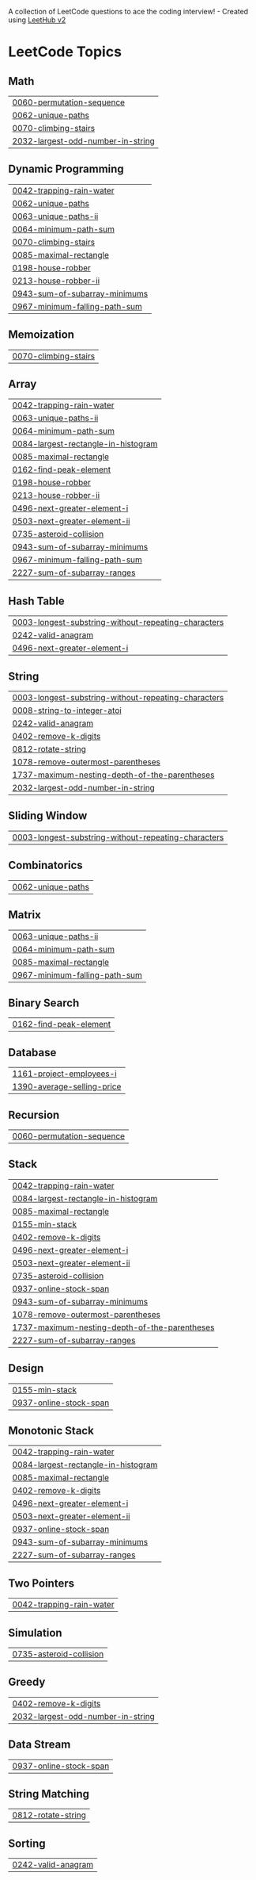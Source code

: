A collection of LeetCode questions to ace the coding interview! - Created using [LeetHub v2](https://github.com/arunbhardwaj/LeetHub-2.0)
<!---LeetCode Topics Start-->
# LeetCode Topics
## Math
|  |
| ------- |
| [0060-permutation-sequence](https://github.com/ChimeraElixir/Data_Structure_And_Algorithm/tree/master/0060-permutation-sequence) |
| [0062-unique-paths](https://github.com/ChimeraElixir/Data_Structure_And_Algorithm/tree/master/0062-unique-paths) |
| [0070-climbing-stairs](https://github.com/ChimeraElixir/Data_Structure_And_Algorithm/tree/master/0070-climbing-stairs) |
| [2032-largest-odd-number-in-string](https://github.com/ChimeraElixir/Data_Structure_And_Algorithm/tree/master/2032-largest-odd-number-in-string) |
## Dynamic Programming
|  |
| ------- |
| [0042-trapping-rain-water](https://github.com/ChimeraElixir/Data_Structure_And_Algorithm/tree/master/0042-trapping-rain-water) |
| [0062-unique-paths](https://github.com/ChimeraElixir/Data_Structure_And_Algorithm/tree/master/0062-unique-paths) |
| [0063-unique-paths-ii](https://github.com/ChimeraElixir/Data_Structure_And_Algorithm/tree/master/0063-unique-paths-ii) |
| [0064-minimum-path-sum](https://github.com/ChimeraElixir/Data_Structure_And_Algorithm/tree/master/0064-minimum-path-sum) |
| [0070-climbing-stairs](https://github.com/ChimeraElixir/Data_Structure_And_Algorithm/tree/master/0070-climbing-stairs) |
| [0085-maximal-rectangle](https://github.com/ChimeraElixir/Data_Structure_And_Algorithm/tree/master/0085-maximal-rectangle) |
| [0198-house-robber](https://github.com/ChimeraElixir/Data_Structure_And_Algorithm/tree/master/0198-house-robber) |
| [0213-house-robber-ii](https://github.com/ChimeraElixir/Data_Structure_And_Algorithm/tree/master/0213-house-robber-ii) |
| [0943-sum-of-subarray-minimums](https://github.com/ChimeraElixir/Data_Structure_And_Algorithm/tree/master/0943-sum-of-subarray-minimums) |
| [0967-minimum-falling-path-sum](https://github.com/ChimeraElixir/Data_Structure_And_Algorithm/tree/master/0967-minimum-falling-path-sum) |
## Memoization
|  |
| ------- |
| [0070-climbing-stairs](https://github.com/ChimeraElixir/Data_Structure_And_Algorithm/tree/master/0070-climbing-stairs) |
## Array
|  |
| ------- |
| [0042-trapping-rain-water](https://github.com/ChimeraElixir/Data_Structure_And_Algorithm/tree/master/0042-trapping-rain-water) |
| [0063-unique-paths-ii](https://github.com/ChimeraElixir/Data_Structure_And_Algorithm/tree/master/0063-unique-paths-ii) |
| [0064-minimum-path-sum](https://github.com/ChimeraElixir/Data_Structure_And_Algorithm/tree/master/0064-minimum-path-sum) |
| [0084-largest-rectangle-in-histogram](https://github.com/ChimeraElixir/Data_Structure_And_Algorithm/tree/master/0084-largest-rectangle-in-histogram) |
| [0085-maximal-rectangle](https://github.com/ChimeraElixir/Data_Structure_And_Algorithm/tree/master/0085-maximal-rectangle) |
| [0162-find-peak-element](https://github.com/ChimeraElixir/Data_Structure_And_Algorithm/tree/master/0162-find-peak-element) |
| [0198-house-robber](https://github.com/ChimeraElixir/Data_Structure_And_Algorithm/tree/master/0198-house-robber) |
| [0213-house-robber-ii](https://github.com/ChimeraElixir/Data_Structure_And_Algorithm/tree/master/0213-house-robber-ii) |
| [0496-next-greater-element-i](https://github.com/ChimeraElixir/Data_Structure_And_Algorithm/tree/master/0496-next-greater-element-i) |
| [0503-next-greater-element-ii](https://github.com/ChimeraElixir/Data_Structure_And_Algorithm/tree/master/0503-next-greater-element-ii) |
| [0735-asteroid-collision](https://github.com/ChimeraElixir/Data_Structure_And_Algorithm/tree/master/0735-asteroid-collision) |
| [0943-sum-of-subarray-minimums](https://github.com/ChimeraElixir/Data_Structure_And_Algorithm/tree/master/0943-sum-of-subarray-minimums) |
| [0967-minimum-falling-path-sum](https://github.com/ChimeraElixir/Data_Structure_And_Algorithm/tree/master/0967-minimum-falling-path-sum) |
| [2227-sum-of-subarray-ranges](https://github.com/ChimeraElixir/Data_Structure_And_Algorithm/tree/master/2227-sum-of-subarray-ranges) |
## Hash Table
|  |
| ------- |
| [0003-longest-substring-without-repeating-characters](https://github.com/ChimeraElixir/Data_Structure_And_Algorithm/tree/master/0003-longest-substring-without-repeating-characters) |
| [0242-valid-anagram](https://github.com/ChimeraElixir/Data_Structure_And_Algorithm/tree/master/0242-valid-anagram) |
| [0496-next-greater-element-i](https://github.com/ChimeraElixir/Data_Structure_And_Algorithm/tree/master/0496-next-greater-element-i) |
## String
|  |
| ------- |
| [0003-longest-substring-without-repeating-characters](https://github.com/ChimeraElixir/Data_Structure_And_Algorithm/tree/master/0003-longest-substring-without-repeating-characters) |
| [0008-string-to-integer-atoi](https://github.com/ChimeraElixir/Data_Structure_And_Algorithm/tree/master/0008-string-to-integer-atoi) |
| [0242-valid-anagram](https://github.com/ChimeraElixir/Data_Structure_And_Algorithm/tree/master/0242-valid-anagram) |
| [0402-remove-k-digits](https://github.com/ChimeraElixir/Data_Structure_And_Algorithm/tree/master/0402-remove-k-digits) |
| [0812-rotate-string](https://github.com/ChimeraElixir/Data_Structure_And_Algorithm/tree/master/0812-rotate-string) |
| [1078-remove-outermost-parentheses](https://github.com/ChimeraElixir/Data_Structure_And_Algorithm/tree/master/1078-remove-outermost-parentheses) |
| [1737-maximum-nesting-depth-of-the-parentheses](https://github.com/ChimeraElixir/Data_Structure_And_Algorithm/tree/master/1737-maximum-nesting-depth-of-the-parentheses) |
| [2032-largest-odd-number-in-string](https://github.com/ChimeraElixir/Data_Structure_And_Algorithm/tree/master/2032-largest-odd-number-in-string) |
## Sliding Window
|  |
| ------- |
| [0003-longest-substring-without-repeating-characters](https://github.com/ChimeraElixir/Data_Structure_And_Algorithm/tree/master/0003-longest-substring-without-repeating-characters) |
## Combinatorics
|  |
| ------- |
| [0062-unique-paths](https://github.com/ChimeraElixir/Data_Structure_And_Algorithm/tree/master/0062-unique-paths) |
## Matrix
|  |
| ------- |
| [0063-unique-paths-ii](https://github.com/ChimeraElixir/Data_Structure_And_Algorithm/tree/master/0063-unique-paths-ii) |
| [0064-minimum-path-sum](https://github.com/ChimeraElixir/Data_Structure_And_Algorithm/tree/master/0064-minimum-path-sum) |
| [0085-maximal-rectangle](https://github.com/ChimeraElixir/Data_Structure_And_Algorithm/tree/master/0085-maximal-rectangle) |
| [0967-minimum-falling-path-sum](https://github.com/ChimeraElixir/Data_Structure_And_Algorithm/tree/master/0967-minimum-falling-path-sum) |
## Binary Search
|  |
| ------- |
| [0162-find-peak-element](https://github.com/ChimeraElixir/Data_Structure_And_Algorithm/tree/master/0162-find-peak-element) |
## Database
|  |
| ------- |
| [1161-project-employees-i](https://github.com/ChimeraElixir/Data_Structure_And_Algorithm/tree/master/1161-project-employees-i) |
| [1390-average-selling-price](https://github.com/ChimeraElixir/Data_Structure_And_Algorithm/tree/master/1390-average-selling-price) |
## Recursion
|  |
| ------- |
| [0060-permutation-sequence](https://github.com/ChimeraElixir/Data_Structure_And_Algorithm/tree/master/0060-permutation-sequence) |
## Stack
|  |
| ------- |
| [0042-trapping-rain-water](https://github.com/ChimeraElixir/Data_Structure_And_Algorithm/tree/master/0042-trapping-rain-water) |
| [0084-largest-rectangle-in-histogram](https://github.com/ChimeraElixir/Data_Structure_And_Algorithm/tree/master/0084-largest-rectangle-in-histogram) |
| [0085-maximal-rectangle](https://github.com/ChimeraElixir/Data_Structure_And_Algorithm/tree/master/0085-maximal-rectangle) |
| [0155-min-stack](https://github.com/ChimeraElixir/Data_Structure_And_Algorithm/tree/master/0155-min-stack) |
| [0402-remove-k-digits](https://github.com/ChimeraElixir/Data_Structure_And_Algorithm/tree/master/0402-remove-k-digits) |
| [0496-next-greater-element-i](https://github.com/ChimeraElixir/Data_Structure_And_Algorithm/tree/master/0496-next-greater-element-i) |
| [0503-next-greater-element-ii](https://github.com/ChimeraElixir/Data_Structure_And_Algorithm/tree/master/0503-next-greater-element-ii) |
| [0735-asteroid-collision](https://github.com/ChimeraElixir/Data_Structure_And_Algorithm/tree/master/0735-asteroid-collision) |
| [0937-online-stock-span](https://github.com/ChimeraElixir/Data_Structure_And_Algorithm/tree/master/0937-online-stock-span) |
| [0943-sum-of-subarray-minimums](https://github.com/ChimeraElixir/Data_Structure_And_Algorithm/tree/master/0943-sum-of-subarray-minimums) |
| [1078-remove-outermost-parentheses](https://github.com/ChimeraElixir/Data_Structure_And_Algorithm/tree/master/1078-remove-outermost-parentheses) |
| [1737-maximum-nesting-depth-of-the-parentheses](https://github.com/ChimeraElixir/Data_Structure_And_Algorithm/tree/master/1737-maximum-nesting-depth-of-the-parentheses) |
| [2227-sum-of-subarray-ranges](https://github.com/ChimeraElixir/Data_Structure_And_Algorithm/tree/master/2227-sum-of-subarray-ranges) |
## Design
|  |
| ------- |
| [0155-min-stack](https://github.com/ChimeraElixir/Data_Structure_And_Algorithm/tree/master/0155-min-stack) |
| [0937-online-stock-span](https://github.com/ChimeraElixir/Data_Structure_And_Algorithm/tree/master/0937-online-stock-span) |
## Monotonic Stack
|  |
| ------- |
| [0042-trapping-rain-water](https://github.com/ChimeraElixir/Data_Structure_And_Algorithm/tree/master/0042-trapping-rain-water) |
| [0084-largest-rectangle-in-histogram](https://github.com/ChimeraElixir/Data_Structure_And_Algorithm/tree/master/0084-largest-rectangle-in-histogram) |
| [0085-maximal-rectangle](https://github.com/ChimeraElixir/Data_Structure_And_Algorithm/tree/master/0085-maximal-rectangle) |
| [0402-remove-k-digits](https://github.com/ChimeraElixir/Data_Structure_And_Algorithm/tree/master/0402-remove-k-digits) |
| [0496-next-greater-element-i](https://github.com/ChimeraElixir/Data_Structure_And_Algorithm/tree/master/0496-next-greater-element-i) |
| [0503-next-greater-element-ii](https://github.com/ChimeraElixir/Data_Structure_And_Algorithm/tree/master/0503-next-greater-element-ii) |
| [0937-online-stock-span](https://github.com/ChimeraElixir/Data_Structure_And_Algorithm/tree/master/0937-online-stock-span) |
| [0943-sum-of-subarray-minimums](https://github.com/ChimeraElixir/Data_Structure_And_Algorithm/tree/master/0943-sum-of-subarray-minimums) |
| [2227-sum-of-subarray-ranges](https://github.com/ChimeraElixir/Data_Structure_And_Algorithm/tree/master/2227-sum-of-subarray-ranges) |
## Two Pointers
|  |
| ------- |
| [0042-trapping-rain-water](https://github.com/ChimeraElixir/Data_Structure_And_Algorithm/tree/master/0042-trapping-rain-water) |
## Simulation
|  |
| ------- |
| [0735-asteroid-collision](https://github.com/ChimeraElixir/Data_Structure_And_Algorithm/tree/master/0735-asteroid-collision) |
## Greedy
|  |
| ------- |
| [0402-remove-k-digits](https://github.com/ChimeraElixir/Data_Structure_And_Algorithm/tree/master/0402-remove-k-digits) |
| [2032-largest-odd-number-in-string](https://github.com/ChimeraElixir/Data_Structure_And_Algorithm/tree/master/2032-largest-odd-number-in-string) |
## Data Stream
|  |
| ------- |
| [0937-online-stock-span](https://github.com/ChimeraElixir/Data_Structure_And_Algorithm/tree/master/0937-online-stock-span) |
## String Matching
|  |
| ------- |
| [0812-rotate-string](https://github.com/ChimeraElixir/Data_Structure_And_Algorithm/tree/master/0812-rotate-string) |
## Sorting
|  |
| ------- |
| [0242-valid-anagram](https://github.com/ChimeraElixir/Data_Structure_And_Algorithm/tree/master/0242-valid-anagram) |
<!---LeetCode Topics End-->